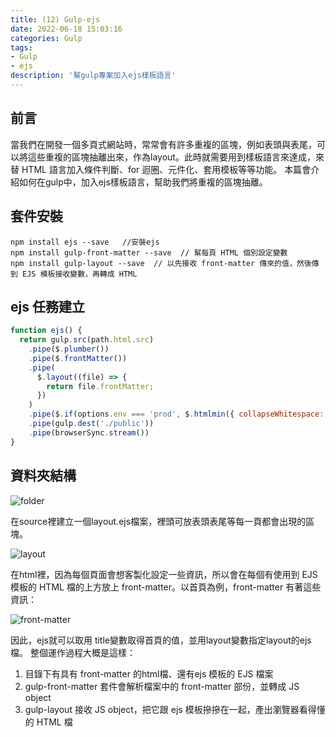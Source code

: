 ```yaml
---
title: (12) Gulp-ejs
date: 2022-06-18 15:03:16
categories: Gulp
tags: 
- Gulp
- ejs
description: '幫gulp專案加入ejs樣板語言'
---
```


## 前言

當我們在開發一個多頁式網站時，常常會有許多重複的區塊，例如表頭與表尾，可以將這些重複的區塊抽離出來，作為layout。此時就需要用到樣板語言來達成，來替 HTML 語言加入條件判斷、for 迴圈、元件化、套用模板等等功能。
本篇會介紹如何在gulp中，加入ejs樣板語言，幫助我們將重複的區塊抽離。

## 套件安裝

```
npm install ejs --save   //安裝ejs
npm install gulp-front-matter --save  // 幫每頁 HTML 個別設定變數
npm install gulp-layout --save  // 以先接收 front-matter 傳來的值，然後傳到 EJS 模板接收變數，再轉成 HTML
```

## ejs 任務建立

``` js
function ejs() {
  return gulp.src(path.html.src)
    .pipe($.plumber())
    .pipe($.frontMatter())
    .pipe(
      $.layout((file) => {
        return file.frontMatter;
      })
    )
    .pipe($.if(options.env === 'prod', $.htmlmin({ collapseWhitespace: true })))
    .pipe(gulp.dest('./public'))
    .pipe(browserSync.stream())
}
```

## 資料夾結構

![folder](https://cdn-images-1.medium.com/max/1320/1*3cxas_T2MN-W3YIgg9v5aQ.png)

在source裡建立一個layout.ejs檔案，裡頭可放表頭表尾等每一頁都會出現的區塊。

![layout](https://cdn-images-1.medium.com/max/1320/1*XO6XwQGH-rn7AG2R3g9OsA.png)

在html裡，因為每個頁面會想客製化設定一些資訊，所以會在每個有使用到 EJS 模板的 HTML 檔的上方放上 front-matter。以首頁為例，front-matter 有著這些資訊：

![front-matter](https://cdn-images-1.medium.com/max/1320/1*Oo079oe6jMdMI5VqfJyrTg.png)

因此，ejs就可以取用 title變數取得首頁的值，並用layout變數指定layout的ejs檔。
整個運作過程大概是這樣：

1. 目錄下有具有 front-matter 的html檔、還有ejs 模板的 EJS 檔案
2. gulp-front-matter 套件會解析檔案中的 front-matter 部份，並轉成 JS object
3. gulp-layout 接收 JS object，把它跟 ejs 模板摻摻在一起，產出瀏覽器看得懂的 HTML 檔




